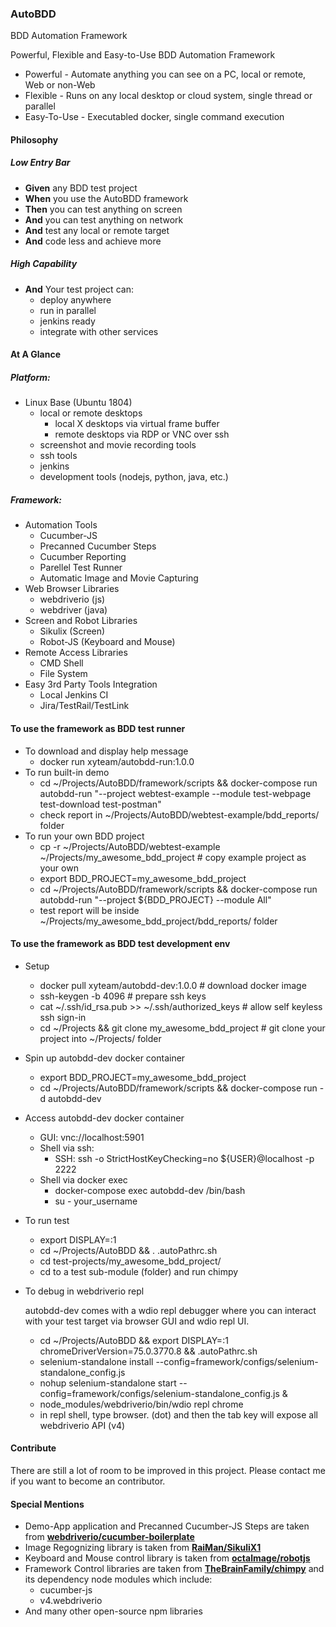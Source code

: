 ### AutoBDD
BDD Automation Framework

Powerful, Flexible and Easy-to-Use BDD Automation Framework

* Powerful - Automate anything you can see on a PC, local or remote, Web or non-Web
* Flexible - Runs on any local desktop or cloud system, single thread or parallel
* Easy-To-Use - Executabled docker, single command execution

#### Philosophy
##### Low Entry Bar

  * **Given** any BDD test project
  * **When** you use the AutoBDD framework
  * **Then** you can test anything on screen
  * **And** you can test anything on network
  * **And** test any local or remote target
  * **And** code less and achieve more

##### High Capability

  * **And** Your test project can:
    * deploy anywhere
    * run in parallel
    * jenkins ready
    * integrate with other services

#### At A Glance
##### Platform:

  * Linux Base (Ubuntu 1804)
    * local or remote desktops
      * local X desktops via virtual frame buffer
      * remote desktops via RDP or VNC over ssh
    * screenshot and movie recording tools
    * ssh tools
    * jenkins
    * development tools (nodejs, python, java, etc.)

##### Framework:

  * Automation Tools
    * Cucumber-JS
    * Precanned Cucumber Steps
    * Cucumber Reporting
    * Parellel Test Runner
    * Automatic Image and Movie Capturing
  * Web Browser Libraries
    * webdriverio (js)
    * webdriver (java)
  * Screen and Robot Libraries
    * Sikulix (Screen)
    * Robot-JS (Keyboard and Mouse)
  * Remote Access Libraries
    * CMD Shell
    * File System
  * Easy 3rd Party Tools Integration
    * Local Jenkins CI
    * Jira/TestRail/TestLink

#### To use the framework as BDD test runner

  * To download and display help message
    * docker run xyteam/autobdd-run:1.0.0
  * To run built-in demo
    * cd ~/Projects/AutoBDD/framework/scripts && docker-compose run autobdd-run "--project webtest-example --module test-webpage test-download test-postman"
    * check report in  ~/Projects/AutoBDD/webtest-example/bdd_reports/ folder
  * To run your own BDD project
    * cp -r  ~/Projects/AutoBDD/webtest-example ~/Projects/my_awesome_bdd_project     # copy example project as your own
    * export BDD_PROJECT=my_awesome_bdd_project
    * cd ~/Projects/AutoBDD/framework/scripts && docker-compose run autobdd-run "--project ${BDD_PROJECT} --module All"
    * test report will be inside ~/Projects/my_awesome_bdd_project/bdd_reports/ folder

#### To use the framework as BDD test development env

  * Setup
    * docker pull xyteam/autobdd-dev:1.0.0    # download docker image 
    * ssh-keygen -b 4096                      # prepare ssh keys
    * cat ~/.ssh/id_rsa.pub >> ~/.ssh/authorized_keys   # allow self keyless ssh sign-in
    * cd ~/Projects && git clone my_awesome_bdd_project # git clone your project into ~/Projects/ folder
  * Spin up autobdd-dev docker container
    * export BDD_PROJECT=my_awesome_bdd_project
    * cd ~/Projects/AutoBDD/framework/scripts && docker-compose run -d autobdd-dev
  * Access autobdd-dev docker container
    * GUI: vnc://localhost:5901
    * Shell via ssh:
      * SSH: ssh -o StrictHostKeyChecking=no ${USER}@localhost -p 2222
    * Shell via docker exec
      * docker-compose exec autobdd-dev /bin/bash
      * su - your_username
  * To run test
    * export DISPLAY=:1
    * cd ~/Projects/AutoBDD && . .autoPathrc.sh
    * cd test-projects/my_awesome_bdd_project/
    * cd to a test sub-module (folder) and run chimpy
  * To debug in webdriverio repl

    autobdd-dev comes with a wdio repl debugger where you can interact with your test target via browser GUI and wdio repl UI.
    * cd ~/Projects/AutoBDD && export DISPLAY=:1 chromeDriverVersion=75.0.3770.8 && .autoPathrc.sh
    * selenium-standalone install --config=framework/configs/selenium-standalone_config.js
    * nohup selenium-standalone start --config=framework/configs/selenium-standalone_config.js &
    * node_modules/webdriverio/bin/wdio repl chrome
    * in repl shell, type browser. (dot) and then the tab key will expose all webdriverio API (v4)

#### Contribute
  There are still a lot of room to be improved in this project. Please contact me if you want to become an contributor.

#### Special Mentions
  * Demo-App application and Precanned Cucumber-JS Steps are taken from **[webdriverio/cucumber-boilerplate](https://github.com/webdriverio/cucumber-boilerplate)**
  * Image Regognizing library is taken from **[RaiMan/SikuliX1](https://github.com/RaiMan/SikuliX1)**
  * Keyboard and Mouse control library is taken from **[octalmage/robotjs](https://github.com/octalmage/robotjs)**
  * Framework Control libraries are taken from **[TheBrainFamily/chimpy](https://github.com/TheBrainFamily/chimpy)** and its dependency node modules which include:
      * cucumber-js
      * v4.webdriverio
  * And many other open-source npm libraries
